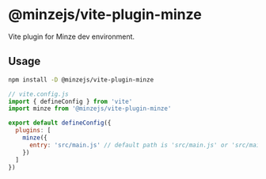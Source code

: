# @minzejs/vite-plugin-minze

Vite plugin for Minze dev environment.

## Usage

```bash
npm install -D @minzejs/vite-plugin-minze
```

```js
// vite.config.js
import { defineConfig } from 'vite'
import minze from '@minzejs/vite-plugin-minze'

export default defineConfig({
  plugins: [
    minze({
      entry: 'src/main.js' // default path is 'src/main.js' or 'src/main.ts' for TypeScript projects.
    })
  ]
})
```
